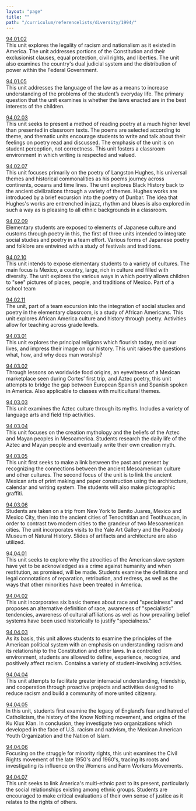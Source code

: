 ```yaml
---
layout: "page"
title: ""
path: "/curriculum/referencelists/diversity/1994/"
---
```

<main><a href="/curriculum/guides/1994/1/94.01.02.x.html">94.01.02</a> <br/> This unit explores the legality of racism and nationalism as it existed in America. The unit addresses portions of the Constitution and their exclusionist clauses, equal protection, civil rights, and liberties. The unit also examines the country's dual judicial system and the distribution of power within the Federal Government. <p> <a href="/curriculum/guides/1994/1/94.01.05.x.html">94.01.05</a> <br/> This unit addresses the language of the law as a means to increase understanding of the problems of the student’s everyday life. The primary question that the unit examines is whether the laws enacted are in the best interests of the children. </p><p> <a href="/curriculum/guides/1994/2/94.02.03.x.html">94.02.03</a> <br/> This unit seeks to present a method of reading poetry at a much higher level than presented in classroom texts. The poems are selected according to theme, and thematic units encourage students to write and talk about their feelings on poetry read and discussed. The emphasis of the unit is on student perception, not correctness. This unit fosters a classroom environment in which writing is respected and valued. </p><p> <a href="/curriculum/guides/1994/2/94.02.07.x.html">94.02.07</a> <br/> This unit focuses primarily on the poetry of Langston Hughes, his universal themes and historical commonalities as his poems journey across continents, oceans and time lines. The unit explores Black History back to the ancient civilizations through a variety of themes. Hughes works are introduced by a brief excursion into the poetry of Dunbar. The idea that Hughes's works are entrenched in jazz, rhythm and blues is also explored in such a way as is pleasing to all ethnic backgrounds in a classroom. </p><p> <a href="/curriculum/guides/1994/2/94.02.09.x.html">94.02.09</a> <br/> Elementary students are exposed to elements of Japanese culture and customs through poetry in this, the first of three units intended to integrate social studies and poetry in a team effort. Various forms of Japanese poetry and folklore are entwined with a study of festivals and traditions. </p><p> <a href="/curriculum/guides/1994/2/94.02.10.x.html">94.02.10</a> <br/> This unit intends to expose elementary students to a variety of cultures. The main focus is Mexico, a country, large, rich in culture and filled with diversity. The unit explores the various ways in which poetry allows children to "see" pictures of places, people, and traditions of Mexico. Part of a school team </p><p> <a href="/curriculum/guides/1994/2/94.02.11.x.html">94.02.11</a> <br/> The unit, part of a team excursion into the integration of social studies and poetry in the elementary classroom, is a study of African Americans. This unit explores African America culture and history through poetry. Activities allow for teaching across grade levels. </p><p> <a href="/curriculum/guides/1994/3/94.03.01.x.html">94.03.01</a> <br/> This unit explores the principal religions which flourish today, mold our lives, and impress their image on our history. This unit raises the questions what, how, and why does man worship? </p><p> <a href="/curriculum/guides/1994/3/94.03.02.x.html">94.03.02</a> <br/> Through lessons on worldwide food origins, an eyewitness of a Mexican marketplace seen during Cortes’ first trip, and Aztec poetry, this unit attempts to bridge the gap between European Spanish and Spanish spoken in America. Also applicable to classes with multicultural themes. </p><p> <a href="/curriculum/guides/1994/3/94.03.03.x.html">94.03.03</a> <br/> This unit examines the Aztec culture through its myths. Includes a variety of language arts and field trip activities. </p><p> <a href="/curriculum/guides/1994/3/94.03.04.x.html">94.03.04</a> <br/> This unit focuses on the creation mythology and the beliefs of the Aztec and Mayan peoples in Mesoamerica. Students research the daily life of the Aztec and Mayan people and eventually write their own creation myth. </p><p> <a href="/curriculum/guides/1994/3/94.03.05.x.html">94.03.05</a> <br/> This unit first seeks to make a link between the past and present by recognizing the connections between the ancient Mesoamerican culture and other cultures. The second focus of the unit is to link the ancient Mexican arts of print making and paper construction using the architecture, calendar and writing system. The students will also make pictographic graffiti. </p><p> <a href="/curriculum/guides/1994/3/94.03.06.x.html">94.03.06</a> <br/> Students are taken on a trip from New York to Benito Juares, Mexico and Mexico City, then into the ancient cities of Tenochtitlan and Teotihuacan, in order to contrast two modern cities to the grandeur of two Mesoamerican cities. The unit incorporates visits to the Yale Art Gallery and the Peabody Museum of Natural History. Slides of artifacts and architecture are also utilized. </p><p> <a href="/curriculum/guides/1994/4/94.04.01.x.html">94.04.01</a> <br/> This unit seeks to explore why the atrocities of the American slave system have yet to be acknowledged as a crime against humanity and when restitution, as promised, will be made. Students examine the definitions and legal connotations of reparation, retribution, and redress, as well as the ways that other minorities have been treated in America. </p><p> <a href="/curriculum/guides/1994/4/94.04.02.x.html">94.04.02</a> <br/> This unit incorporates six basic themes about race and "specialness" and proposes an alternative definition of race, awareness of "specialistic" tendencies, awareness of cultural affiliations as well as how prevailing belief systems have been used historically to justify "specialness." </p><p> <a href="/curriculum/guides/1994/4/94.04.03.x.html">94.04.03</a> <br/> As its basis, this unit allows students to examine the principles of the American political system with an emphasis on understanding racism and its relationship to the Constitution and other laws. In a controlled environment, students are allowed to define, experience, recognize, and positively affect racism. Contains a variety of student-involving activities. </p><p> <a href="/curriculum/guides/1994/4/94.04.04.x.html">94.04.04</a> <br/> This unit attempts to facilitate greater interracial understanding, friendship, and cooperation through proactive projects and activities designed to reduce racism and build a community of more united citizenry. </p><p> <a href="/curriculum/guides/1994/4/94.04.05.x.html">94.04.05</a> <br/> In this unit, students first examine the legacy of England’s fear and hatred of Catholicism, the history of the Know Nothing movement, and origins of the Ku Klux Klan. In conclusion, they investigate two organizations which developed in the face of U.S. racism and nativism, the Mexican American Youth Organization and the Nation of Islam. </p><p> <a href="/curriculum/guides/1994/4/94.04.06.x.html">94.04.06</a> <br/> Focusing on the struggle for minority rights, this unit examines the Civil Rights movement of the late 1950's and 1960's, tracing its roots and investigating its influence on the Womens and Farm Workers Movements. </p><p> <a href="/curriculum/guides/1994/4/94.04.07.x.html">94.04.07</a> <br/> This unit seeks to link America's multi-ethnic past to its present, particularly the social relationships existing among ethnic groups. Students are encouraged to make critical evaluations of their own sense of justice as it relates to the rights of others. <br/> <br/>
</p></main>
